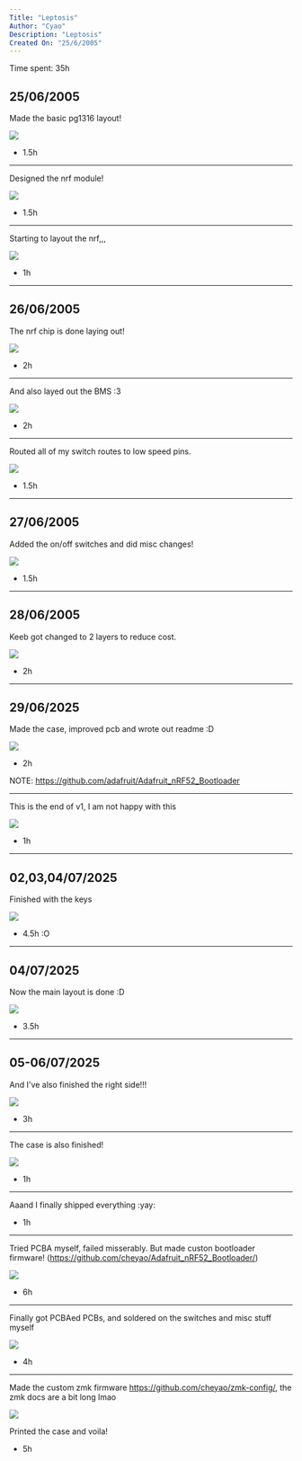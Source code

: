 ```yaml
---
Title: "Leptosis"
Author: "Cyao"
Description: "Leptosis"
Created On: "25/6/2005"
---
```


Time spent: 35h

## 25/06/2005

Made the basic pg1316 layout!

![](https://hc-cdn.hel1.your-objectstorage.com/s/v3/3a4449dbc0e7a95104855a885d76a2de6e4d64ef_image.png)

- 1.5h

-----------

Designed the nrf module!

![](https://hc-cdn.hel1.your-objectstorage.com/s/v3/5dd2b9ffd0ee83f79a5e9c5122401aa91272a490_image.png)

- 1.5h

-----------

Starting to layout the nrf,,,

![](https://hc-cdn.hel1.your-objectstorage.com/s/v3/6d8fae28aa5cf7d7e51e8708407185b8878d5f91_image.png)

- 1h

-----------

## 26/06/2005

The nrf chip is done laying out!

![](https://hc-cdn.hel1.your-objectstorage.com/s/v3/e186084cd8840348656f29f18e7839339bb7da6a_image.png)

- 2h

-----------

And also layed out the BMS :3

![](https://hc-cdn.hel1.your-objectstorage.com/s/v3/89c9512688abb17f5221bfc47f6ea450f3545b65_image.png)

- 2h

-----------

Routed all of my switch routes to low speed pins.
 
![](https://hc-cdn.hel1.your-objectstorage.com/s/v3/d6cc84ae2ca39ccdb717fd0a3039bdd18ace0f5a_image.png)

- 1.5h

-----------

## 27/06/2005

Added the on/off switches and did misc changes!

![](https://hc-cdn.hel1.your-objectstorage.com/s/v3/041c19a3fcee17c6ca0cbf752c480fabd1c1c484_image.png)

- 1.5h

-----------

## 28/06/2005

Keeb got changed to 2 layers to reduce cost.

![](https://hc-cdn.hel1.your-objectstorage.com/s/v3/22b18948e9389de530df31c12106c7a6c502e44f_image.png)

- 2h

-----------

## 29/06/2025

Made the case, improved pcb and wrote out readme :D

![](https://hc-cdn.hel1.your-objectstorage.com/s/v3/ec7e99cc7ab3e1dbbc609c731c3b195b4ccebed8_image.png)

- 2h

NOTE: https://github.com/adafruit/Adafruit_nRF52_Bootloader

-----------

This is the end of v1, I am not happy with this

![](https://hc-cdn.hel1.your-objectstorage.com/s/v3/2eecbfae4ea066aa8ff0b8facc47b96d9bbbbc99_image.png)

- 1h

-----------

## 02,03,04/07/2025

Finished with the keys

![](https://hc-cdn.hel1.your-objectstorage.com/s/v3/864c1a2c623fc7283243b0ffe90a8178df1d44f6_image.png)

- 4.5h :O

-----------

## 04/07/2025

Now the main layout is done :D

![](https://hc-cdn.hel1.your-objectstorage.com/s/v3/6f0a50c29af6cb036356792b6d805b5e13695af4_image.png)

- 3.5h

-----------

## 05-06/07/2025

And I've also finished the right side!!!

![](https://hc-cdn.hel1.your-objectstorage.com/s/v3/02141a62144210c4f89702bedfaa414e6e2c939f_image.png)

- 3h


-----------

The case is also finished!

![](https://hc-cdn.hel1.your-objectstorage.com/s/v3/23edbb57a7ef36e5c4a47974ee4243b9c40d1baa_image.png)

- 1h

-----------

Aaand I finally shipped everything :yay:

- 1h

--------

Tried PCBA myself, failed misserably. But made custon bootloader firmware! (https://github.com/cheyao/Adafruit_nRF52_Bootloader/)

![](https://hc-cdn.hel1.your-objectstorage.com/s/v3/78073b7baaebaa1dba0a8846db90e7620a040699_image.png)

- 6h

-----------

Finally got PCBAed PCBs, and soldered on the switches and misc stuff myself

![](https://hc-cdn.hel1.your-objectstorage.com/s/v3/f1fae426a5eab7e787720079346dcdd9b1c41e9c_img_20250824_223208.jpg)

- 4h

----------------

Made the custom zmk firmware https://github.com/cheyao/zmk-config/, the zmk docs are a bit long lmao

![](https://hc-cdn.hel1.your-objectstorage.com/s/v3/13ee79028ec4c49e2d62969ea9190fe39f64bc65_leptosis.jpg)

Printed the case and voila!

- 5h
